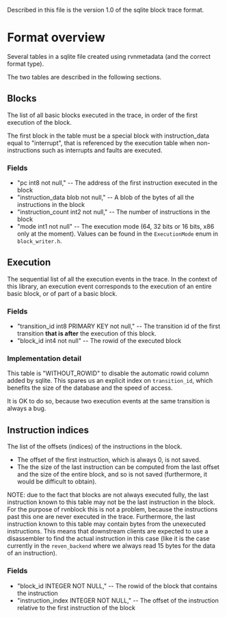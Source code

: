 Described in this file is the version 1.0 of the sqlite block trace format.

# Format overview

Several tables in a sqlite file created using rvnmetadata (and the correct format type).

The two tables are described in the following sections.

## Blocks

The list of all basic blocks executed in the trace, in order of the first execution of the block.

The first block in the table must be a special block with instruction_data equal to "interrupt", that is referenced by
the execution table when non-instructions such  as interrupts and faults are executed.

### Fields

-  "pc int8 not null," -- The address of the first instruction executed in the block
- "instruction_data blob not null," -- A blob of the bytes of all the instructions in the block
- "instruction_count int2 not null," -- The number of instructions in the block
- "mode int1 not null" -- The execution mode (64, 32 bits or 16 bits, x86 only at the moment).
  Values can be found in the `ExecutionMode` enum in `block_writer.h`.

## Execution

The sequential list of all the execution events in the trace.
In the context of this library, an execution event corresponds to the execution of an entire basic
block, or of part of a basic block.

### Fields

- "transition_id int8 PRIMARY KEY not null," -- The transition id of the first transition **that is after**
  the execution of this block.
- "block_id int4 not null" -- The rowid of the executed block

### Implementation detail

This table is "WITHOUT_ROWID" to disable the automatic rowid column added by sqlite. This spares us
an explicit index on `transition_id`, which benefits the size of the database and the speed of access.

It is OK to do so, because two execution events at the same transition is always a bug.


## Instruction indices

The list of the offsets (indices) of the instructions in the block.
- The offset of the first instruction, which is always 0, is not saved.
- The the size of the last instruction can be computed from the last offset and the size of the entire block, and so is
  not saved (furthermore, it would be difficult to obtain).

NOTE: due to the fact that blocks are not always executed fully, the last instruction known to this table may not be
the last instruction in the block. For the purpose of rvnblock this is not a problem, because the instructions past
this one are never executed in the trace. Furthermore, the last instruction known to this table may contain bytes
from the unexecuted instructions. This means that downstream clients are expected to use a disassembler to find
the actual instruction in this case (like it is the case currently in the `reven_backend` where we always read 15 bytes
for the data of an instruction).

### Fields

- "block_id INTEGER NOT NULL," -- The rowid of the block that contains the instruction
- "instruction_index INTEGER NOT NULL," -- The offset of the instruction relative to the first instruction of the block
